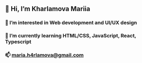 ## 👋 Hi, I’m Kharlamova Mariia
### 👀 I’m interested in Web development and UI/UX design
### 🌱 I’m currently learning HTML/CSS, JavaScript, React, Typescript
### 📫 maria.h4rlamova@gmail.com

